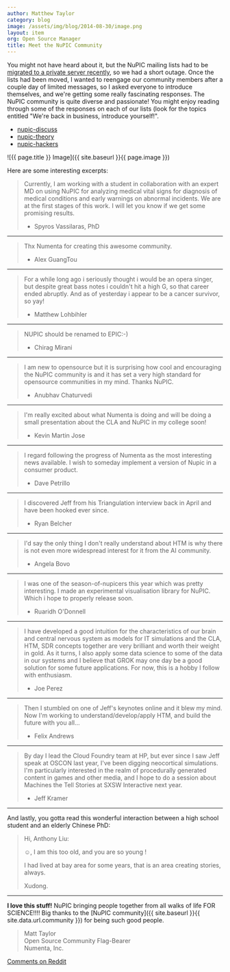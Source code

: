 ```yaml
---
author: Matthew Taylor
category: blog
image: /assets/img/blog/2014-08-30/image.png
layout: item
org: Open Source Manager
title: Meet the NuPIC Community
---
```


You might not have heard about it, but the NuPIC mailing lists had to be
[migrated to a private server recently](http://lists.numenta.org/pipermail/nupic_lists.numenta.org/2014-August/009295.html),
so we had a short outage. Once the lists had been moved, I wanted to reengage
our community members after a couple day of limited messages, so I asked
everyone to introduce themselves, and we're getting some really fascinating
responses. The NuPIC community is quite diverse and passionate! You might enjoy
reading through some of the responses on each of our lists (look for the topics
entitled "We're back in business, introduce yourself!".

- <i></i> [nupic-discuss](http://lists.numenta.org/pipermail/nupic_lists.numenta.org/2014-August/thread.html#9308)
- <i></i> [nupic-theory](http://lists.numenta.org/pipermail/nupic-theory_lists.numenta.org/2014-August/thread.html#1170)
- <i></i> [nupic-hackers](http://lists.numenta.org/pipermail/nupic-hackers_lists.numenta.org/2014-August/thread.html#2519)

![{{ page.title }} Image]({{ site.baseurl }}{{ page.image }})

Here are some interesting excerpts:

> Currently, I am working with a student in collaboration with an expert MD on using NuPIC for analyzing medical vital signs for diagnosis of medical conditions and early warnings on abnormal incidents. We are at the first stages of this work. I will let you know if we get some promising results.
>
> - Spyros Vassilaras, PhD

* * *

> Thx Numenta for creating this awesome community.
>
> - Alex GuangTou

* * *

> For a while long ago i seriously thought i would be an opera singer, but despite great bass notes i couldn't hit a high G, so that career ended abruptly. And as of yesterday i appear to be a cancer survivor, so yay!
>
> - Matthew Lohbihler

* * *

> NUPIC should be renamed to EPIC:-)
>
> - Chirag Mirani

* * *

> I am new to opensource but it is surprising how cool and encouraging the NuPIC community is and it has set a very high standard for opensource communities in my mind. Thanks NuPIC.
>
> - Anubhav Chaturvedi

* * *

> I'm really excited about what Numenta is doing and will be doing a small presentation about the CLA and NuPIC in my college soon!
>
> - Kevin Martin Jose

* * *

> I regard following the progress of Numenta as the most interesting news available. I wish to someday implement a version of Nupic in a consumer product.
>
> - Dave Petrillo

* * *

> I discovered Jeff from his Triangulation interview back in April and have been hooked ever since.
>
> - Ryan Belcher

* * *

> I'd say the only thing I don't really understand about HTM is why there is not even more widespread interest for it from the AI community.
>
> - Angela Bovo

* * *

> I was one of the season-of-nupicers this year which was pretty interesting. I made an experimental visualisation library for NuPIC. Which i hope to  properly release soon.
>
> - Ruaridh O'Donnell

* * *

> I have developed a good intuition for the characteristics of our brain and central nervous system as models for IT simulations and the CLA, HTM, SDR concepts together are very brilliant and worth their weight in gold. As it turns, I also apply some data science to some of the data in our systems and I believe that GROK may one day be a good solution for some future applications.  For now, this is a hobby I follow with enthusiasm.
>
> - Joe Perez

* * *

> Then I stumbled on one of Jeff's keynotes online and it blew my mind. Now I'm working to understand/develop/apply HTM, and build the future with you all...
>
> - Felix Andrews

* * *

> By day I lead the Cloud Foundry team at HP, but ever since I saw Jeff speak at OSCON last year, I've been digging neocortical simulations.  I'm particularly interested in the realm of procedurally generated content in games and other media, and I hope to do a session about Machines the Tell Stories at SXSW Interactive next year.
>
> - Jeff Kramer

* * *

And lastly, you gotta read this wonderful interaction between a high school
student and an elderly Chinese PhD:

> Hi, Anthony Liu:
>
> ☺,  I am this too old, and you are so young !
>
> I had lived at bay area for some years, that is an area creating stories, always.
>
> Xudong.

* * *

**I love this stuff!** NuPIC bringing people together from all walks of life
FOR SCIENCE!!!! Big thanks to the
[NuPIC community]({{ site.baseurl }}{{ site.data.url.community }}) for being
such good people.

> Matt Taylor <br/>
> Open Source Community Flag-Bearer <br/>
> Numenta, Inc.

[Comments on Reddit](http://www.reddit.com/r/MachineLearning/comments/2f0vn2/meet_the_nupic_community/)

